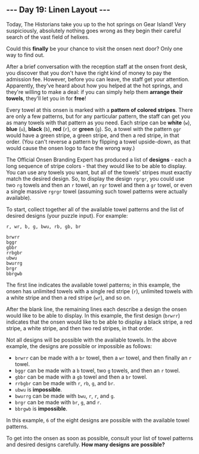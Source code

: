 ## --- Day 19: Linen Layout ---

Today, The Historians take you up to the hot springs on Gear Island! Very suspiciously, absolutely nothing goes wrong as they begin their careful search of the vast field of helixes.

Could this **finally** be your chance to visit the onsen next door? Only one way to find out.

After a brief conversation with the reception staff at the onsen front desk, you discover that you don't have the right kind of money to pay the admission fee. However, before you can leave, the staff get your attention. Apparently, they've heard about how you helped at the hot springs, and they're willing to make a deal: if you can simply help them **arrange their towels**, they'll let you in for **free**!

Every towel at this onsen is marked with a **pattern of colored stripes**. There are only a few patterns, but for any particular pattern, the staff can get you as many towels with that pattern as you need. Each stripe can be **white** (``w``), **blue** (``u``), **black** (``b``), **red** (``r``), or **green** (``g``). So, a towel with the pattern ``ggr`` would have a green stripe, a green stripe, and then a red stripe, in that order. (You can't reverse a pattern by flipping a towel upside-down, as that would cause the onsen logo to face the wrong way.)

The Official Onsen Branding Expert has produced a list of **designs** - each a long sequence of stripe colors - that they would like to be able to display. You can use any towels you want, but all of the towels' stripes must exactly match the desired design. So, to display the design ``rgrgr``, you could use two ``rg`` towels and then an ``r`` towel, an ``rgr`` towel and then a ``gr`` towel, or even a single massive ``rgrgr`` towel (assuming such towel patterns were actually available).

To start, collect together all of the available towel patterns and the list of desired designs (your puzzle input). For example:

    r, wr, b, g, bwu, rb, gb, br
    
    brwrr
    bggr
    gbbr
    rrbgbr
    ubwu
    bwurrg
    brgr
    bbrgwb

The first line indicates the available towel patterns; in this example, the onsen has unlimited towels with a single red stripe (``r``), unlimited towels with a white stripe and then a red stripe (``wr``), and so on.

After the blank line, the remaining lines each describe a design the onsen would like to be able to display. In this example, the first design (``brwrr``) indicates that the onsen would like to be able to display a black stripe, a red stripe, a white stripe, and then two red stripes, in that order.

Not all designs will be possible with the available towels. In the above example, the designs are possible or impossible as follows:

* ``brwrr`` can be made with a ``br`` towel, then a ``wr`` towel, and then finally an ``r`` towel.
* ``bggr`` can be made with a ``b`` towel, two ``g`` towels, and then an ``r`` towel.
* ``gbbr`` can be made with a ``gb`` towel and then a ``br`` towel.
* ``rrbgbr`` can be made with ``r``, ``rb``, ``g``, and ``br``.
* ``ubwu`` is **impossible**.
* ``bwurrg`` can be made with ``bwu``, ``r``, ``r``, and ``g``.
* ``brgr`` can be made with ``br``, ``g``, and ``r``.
* ``bbrgwb`` is **impossible**.

In this example, ``6`` of the eight designs are possible with the available towel patterns.

To get into the onsen as soon as possible, consult your list of towel patterns and desired designs carefully. **How many designs are possible?**

